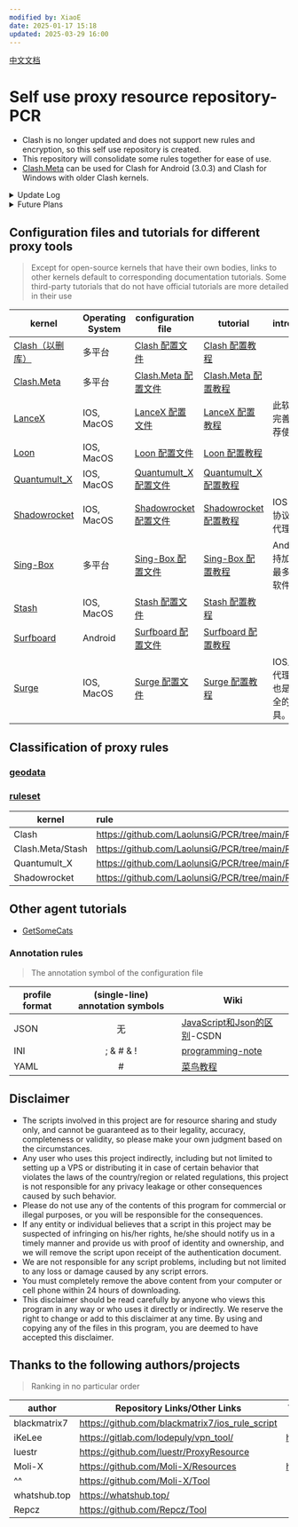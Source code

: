 ```yaml
---
modified by: XiaoE
date: 2025-01-17 15:18
updated: 2025-03-29 16:00
---
```

[中文文档](https://github.com/LaolunsiG/PCR/blob/main/README_CN.md)
# Self use proxy resource repository-PCR
- Clash is no longer updated and does not support new rules and encryption, so this self use repository is created.
- This repository will consolidate some rules together for ease of use.
- [Clash.Meta](https://github.com/LaolunsiG/PCR/tree/main/Rules/Clash.Meta) can be used for Clash for Android (3.0.3) and Clash for Windows with older Clash kernels.

<details> 
<summary> Update Log </summary>

> Only keep 10 records

### 2025-03-14
- Added machine translated English


</details>

<details> 

<summary> Future Plans </summary>

</details>

## Configuration files and tutorials for different proxy tools
> Except for open-source kernels that have their own bodies, links to other kernels default to corresponding documentation tutorials. Some third-party tutorials that do not have official tutorials are more detailed in their use

| kernel                                                    | Operating System       | configuration file                                                                                     | tutorial                                                                                                                                                                                                          | introduction                      |
| ----------------------------------------------------- | ---------- | ---------------------------------------------------------------------------------------- | ----------------------------------------------------------------------------------------------------------------------------------------------------------------------------------------------------------- | ------------------------ |
| [Clash（以删库）](https://clash.wiki/)                     | 多平台        | [Clash 配置文件](https://github.com/LaolunsiG/PCR/tree/main/Config_File/Clash)               | [Clash 配置教程](https://github.com/LaolunsiG/PCR/blob/main/Agency_Wiki/%E4%BB%A3%E7%90%86%E5%B7%A5%E5%85%B7%E9%85%8D%E7%BD%AE%E6%95%99%E7%A8%8B/Clash%20%E9%85%8D%E7%BD%AE%E6%95%99%E7%A8%8B.md)               |                          |
| [Clash.Meta](https://wiki.metacubex.one/)             | 多平台        | [Clash.Meta 配置文件](https://github.com/LaolunsiG/PCR/tree/main/Config_File/Clash.Meta)     | [Clash.Meta 配置教程 ](https://github.com/LaolunsiG/PCR/tree/main/Agency_Wiki/%E4%BB%A3%E7%90%86%E5%B7%A5%E5%85%B7%E9%85%8D%E7%BD%AE%E6%95%99%E7%A8%8B/Clash.Meta%20%E9%85%8D%E7%BD%AE%E6%95%99%E7%A8%8B)       |                          |
| [LanceX](https://shadowboat.app/lancexapp/zh/)        | IOS, MacOS | [LanceX 配置文件](https://github.com/LaolunsiG/PCR/tree/main/Config_File/LanceX)             | [LanceX 配置教程](https://github.com/LaolunsiG/PCR/blob/main/Agency_Wiki/%E4%BB%A3%E7%90%86%E5%B7%A5%E5%85%B7%E9%85%8D%E7%BD%AE%E6%95%99%E7%A8%8B/LanceX%20%E9%85%8D%E7%BD%AE%E6%95%99%E7%A8%8B.md)             | 此软件还未完善，不推荐使用            |
| [Loon](https://nsloon.app/)                           | IOS, MacOS | [Loon 配置文件](https://github.com/LaolunsiG/PCR/tree/main/Config_File/Loon)                 | [Loon 配置教程](https://github.com/LaolunsiG/PCR/blob/main/Agency_Wiki/%E4%BB%A3%E7%90%86%E5%B7%A5%E5%85%B7%E9%85%8D%E7%BD%AE%E6%95%99%E7%A8%8B/Loon%20%E9%85%8D%E7%BD%AE%E6%95%99%E7%A8%8B.md)                 |                          |
| [Quantumult_X](https://qx.atlucky.me/)                | IOS, MacOS | [Quantumult_X 配置文件](https://github.com/LaolunsiG/PCR/tree/main/Config_File/Quantumult_X) | [Quantumult_X 配置教程](https://github.com/LaolunsiG/PCR/blob/main/Agency_Wiki/%E4%BB%A3%E7%90%86%E5%B7%A5%E5%85%B7%E9%85%8D%E7%BD%AE%E6%95%99%E7%A8%8B/Quantumult_X%20%E9%85%8D%E7%BD%AE%E6%95%99%E7%A8%8B.md) |                          |
| [Shadowrocket](https://github.com/wlxuf/Shadowrocket) | IOS, MacOS | [Shadowrocket 配置文件](https://github.com/LaolunsiG/PCR/tree/main/Config_File/Shadowrocket) | [Shadowrocket 配置教程](https://github.com/LaolunsiG/PCR/blob/main/Agency_Wiki/%E4%BB%A3%E7%90%86%E5%B7%A5%E5%85%B7%E9%85%8D%E7%BD%AE%E6%95%99%E7%A8%8B/Shadowrocket%20%E9%85%8D%E7%BD%AE%E6%95%99%E7%A8%8B.md) | IOS 支持加密协议最多的代理软件        |
| [Sing-Box](https://github.com/SagerNet/sing-box)      | 多平台        | [Sing-Box 配置文件](https://github.com/LaolunsiG/PCR/tree/main/Config_File/Sing-Box)         | [Sing-Box 配置教程](https://github.com/LaolunsiG/PCR/blob/main/Agency_Wiki/%E4%BB%A3%E7%90%86%E5%B7%A5%E5%85%B7%E9%85%8D%E7%BD%AE%E6%95%99%E7%A8%8B/Sing-Box%20%E9%85%8D%E7%BD%AE%E6%95%99%E7%A8%8B.md)         | Android 支持加密协议最多的代理软件    |
| [Stash](https://stash.wiki/)                          | IOS, MacOS | [Stash 配置文件](https://github.com/LaolunsiG/PCR/tree/main/Config_File/Stash)               | [Stash 配置教程](https://github.com/LaolunsiG/PCR/blob/main/Agency_Wiki/%E4%BB%A3%E7%90%86%E5%B7%A5%E5%85%B7%E9%85%8D%E7%BD%AE%E6%95%99%E7%A8%8B/Stash%20%E9%85%8D%E7%BD%AE%E6%95%99%E7%A8%8B.md)               |                          |
| [Surfboard](https://getsurfboard.com/)                | Android    | [Surfboard 配置文件](https://github.com/LaolunsiG/PCR/tree/main/Config_File/Surfboard)       | [Surfboard 配置教程](https://github.com/LaolunsiG/PCR/blob/main/Agency_Wiki/%E4%BB%A3%E7%90%86%E5%B7%A5%E5%85%B7%E9%85%8D%E7%BD%AE%E6%95%99%E7%A8%8B/Surfboard%20%E9%85%8D%E7%BD%AE%E6%95%99%E7%A8%8B.md)       |                          |
| [Surge](https://nssurge.com/)                         | IOS, MacOS | [Surge 配置文件](https://github.com/LaolunsiG/PCR/tree/main/Config_File/Surge)               | [Surge 配置教程](https://github.com/LaolunsiG/PCR/blob/main/Agency_Wiki/%E4%BB%A3%E7%90%86%E5%B7%A5%E5%85%B7%E9%85%8D%E7%BD%AE%E6%95%99%E7%A8%8B/Surge%20%E9%85%8D%E7%BD%AE%E6%95%99%E7%A8%8B.md)               | IOS上最贵的代理工具，也是功能最全的代理工具。 |

## Classification of proxy rules

### [geodata](https://github.com/LaolunsiG/PCR/blob/main/Rules/GEODATA.md)

### [ruleset](https://github.com/LaolunsiG/PCR/tree/main/Rules)

| kernel              | rule                                                            |
| ---------------- | :------------------------------------------------------------ |
| Clash            | https://github.com/LaolunsiG/PCR/tree/main/Rules/Clash        |
| Clash.Meta/Stash | https://github.com/LaolunsiG/PCR/tree/main/Rules/Clash.Meta   |
| Quantumult_X     | https://github.com/LaolunsiG/PCR/tree/main/Rules/Quantumult_X |
| Shadowrocket     | https://github.com/LaolunsiG/PCR/tree/main/Rules/Shadowrocket |


## Other agent tutorials
- [GetSomeCats](https://github.com/getsomecat/GetSomeCats/tree/Surge)

### Annotation rules
> The annotation symbol of the configuration file

| profile format | (single-line) annotation symbols | Wiki                                                                                         |
| ------ |:---------:| -------------------------------------------------------------------------------------------- |
| JSON   | 无         | [JavaScript和Json的区别](https://blog.csdn.net/qq_44273429/article/details/117409345)-CSDN       |
| INI    | ; & # & ! | [programming-note](https://programming-note-sylarliu.readthedocs.io/zh-cn/latest/index.html) |
| YAML   | #         | [菜鸟教程](https://www.runoob.com/w3cnote/yaml-intro.html)                                       |

## Disclaimer
- The scripts involved in this project are for resource sharing and study only, and cannot be guaranteed as to their legality, accuracy, completeness or validity, so please make your own judgment based on the circumstances.
- Any user who uses this project indirectly, including but not limited to setting up a VPS or distributing it in case of certain behavior that violates the laws of the country/region or related regulations, this project is not responsible for any privacy leakage or other consequences caused by such behavior.
- Please do not use any of the contents of this program for commercial or illegal purposes, or you will be responsible for the consequences.
- If any entity or individual believes that a script in this project may be suspected of infringing on his/her rights, he/she should notify us in a timely manner and provide us with proof of identity and ownership, and we will remove the script upon receipt of the authentication document.
- We are not responsible for any script problems, including but not limited to any loss or damage caused by any script errors.
- You must completely remove the above content from your computer or cell phone within 24 hours of downloading.
- This disclaimer should be read carefully by anyone who views this program in any way or who uses it directly or indirectly. We reserve the right to change or add to this disclaimer at any time. By using and copying any of the files in this program, you are deemed to have accepted this disclaimer.

## Thanks to the following authors/projects
> Ranking in no particular order

| author           | Repository Links/Other Links                                       | Telegram Channel         |
| ------------ | ----------------------------------------------- | ------------------- |
| blackmatrix7 | https://github.com/blackmatrix7/ios_rule_script |                     |
| iKeLee       | https://gitlab.com/lodepuly/vpn_tool/           | https://t.me/iKeLee |
| luestr       | https://github.com/luestr/ProxyResource         |                     |
| Moli-X       | https://github.com/Moli-X/Resources             | https://t.me/QuantX |
| ^^           | https://github.com/Moli-X/Tool                  |                     |
| whatshub.top | https://whatshub.top/                           |                     |
| Repcz        | https://github.com/Repcz/Tool                   |                     |
